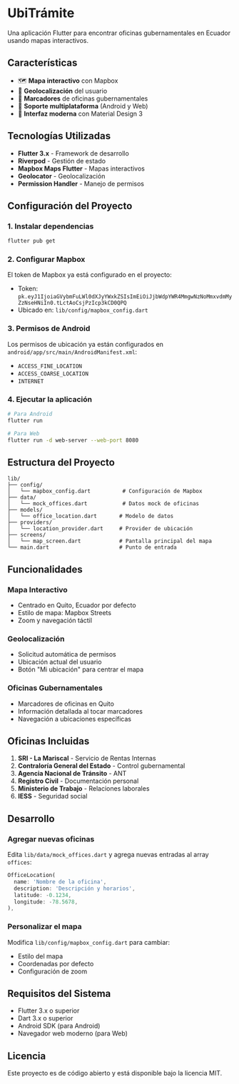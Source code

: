 # UbiTrámite

Una aplicación Flutter para encontrar oficinas gubernamentales en Ecuador usando mapas interactivos.

## Características

- 🗺️ **Mapa interactivo** con Mapbox
- 📍 **Geolocalización** del usuario
- 🏢 **Marcadores** de oficinas gubernamentales
- 📱 **Soporte multiplataforma** (Android y Web)
- 🎨 **Interfaz moderna** con Material Design 3

## Tecnologías Utilizadas

- **Flutter 3.x** - Framework de desarrollo
- **Riverpod** - Gestión de estado
- **Mapbox Maps Flutter** - Mapas interactivos
- **Geolocator** - Geolocalización
- **Permission Handler** - Manejo de permisos

## Configuración del Proyecto

### 1. Instalar dependencias

```bash
flutter pub get
```

### 2. Configurar Mapbox

El token de Mapbox ya está configurado en el proyecto:
- Token: `pk.eyJ1IjoiaGVybmFuLWl0dXJyYWxkZSIsImEiOiJjbWdpYWR4MmgwNzNoMmxvdmMyZzNseHNiIn0.tLctAoCsjPzIcp3kCD0QPQ`
- Ubicado en: `lib/config/mapbox_config.dart`

### 3. Permisos de Android

Los permisos de ubicación ya están configurados en `android/app/src/main/AndroidManifest.xml`:
- `ACCESS_FINE_LOCATION`
- `ACCESS_COARSE_LOCATION`
- `INTERNET`

### 4. Ejecutar la aplicación

```bash
# Para Android
flutter run

# Para Web
flutter run -d web-server --web-port 8080
```

## Estructura del Proyecto

```
lib/
├── config/
│   └── mapbox_config.dart          # Configuración de Mapbox
├── data/
│   └── mock_offices.dart           # Datos mock de oficinas
├── models/
│   └── office_location.dart       # Modelo de datos
├── providers/
│   └── location_provider.dart     # Provider de ubicación
├── screens/
│   └── map_screen.dart            # Pantalla principal del mapa
└── main.dart                      # Punto de entrada
```

## Funcionalidades

### Mapa Interactivo
- Centrado en Quito, Ecuador por defecto
- Estilo de mapa: Mapbox Streets
- Zoom y navegación táctil

### Geolocalización
- Solicitud automática de permisos
- Ubicación actual del usuario
- Botón "Mi ubicación" para centrar el mapa

### Oficinas Gubernamentales
- Marcadores de oficinas en Quito
- Información detallada al tocar marcadores
- Navegación a ubicaciones específicas

## Oficinas Incluidas

1. **SRI - La Mariscal** - Servicio de Rentas Internas
2. **Contraloría General del Estado** - Control gubernamental
3. **Agencia Nacional de Tránsito** - ANT
4. **Registro Civil** - Documentación personal
5. **Ministerio de Trabajo** - Relaciones laborales
6. **IESS** - Seguridad social

## Desarrollo

### Agregar nuevas oficinas

Edita `lib/data/mock_offices.dart` y agrega nuevas entradas al array `offices`:

```dart
OfficeLocation(
  name: 'Nombre de la oficina',
  description: 'Descripción y horarios',
  latitude: -0.1234,
  longitude: -78.5678,
),
```

### Personalizar el mapa

Modifica `lib/config/mapbox_config.dart` para cambiar:
- Estilo del mapa
- Coordenadas por defecto
- Configuración de zoom

## Requisitos del Sistema

- Flutter 3.x o superior
- Dart 3.x o superior
- Android SDK (para Android)
- Navegador web moderno (para Web)

## Licencia

Este proyecto es de código abierto y está disponible bajo la licencia MIT.